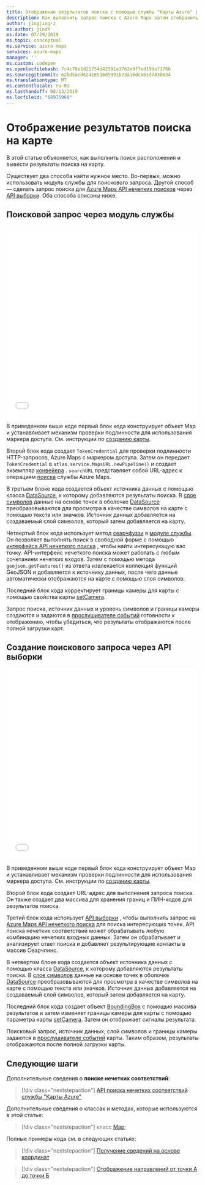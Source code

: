 ```yaml
---
title: Отображение результатов поиска с помощью службы "Карты Azure" | Документация Майкрософт
description: Как выполнить запрос поиска с Azure Maps затем отобразить результаты в веб-пакете SDK для Azure Maps.
author: jingjing-z
ms.author: jinzh
ms.date: 07/29/2019
ms.topic: conceptual
ms.service: azure-maps
services: azure-maps
manager: ''
ms.custom: codepen
ms.openlocfilehash: 7c4c78e1d21754d42391a3762e9f7ed199a7376b
ms.sourcegitcommit: 62bd5acd62418518d5991b73a16dca61d7430634
ms.translationtype: MT
ms.contentlocale: ru-RU
ms.lasthandoff: 08/13/2019
ms.locfileid: "68975969"
---
```

# <a name="show-search-results-on-the-map"></a>Отображение результатов поиска на карте

В этой статье объясняется, как выполнить поиск расположения и вывести результаты поиска на карту.

Существует два способа найти нужное место. Во-первых, можно использовать модуль службы для поискового запроса. Другой способ — сделать запрос поиска для [Azure Maps API нечетких поисков](https://docs.microsoft.com/rest/api/maps/search/getsearchfuzzy) через [API выборки](https://fetch.spec.whatwg.org/). Оба способа описаны ниже.

## <a name="make-a-search-request-via-service-module"></a>Поисковой запрос через модуль службы

<iframe height='500' scrolling='no' title='Отображение результатов поиска на карте (модуль службы)' src='//codepen.io/azuremaps/embed/zLdYEB/?height=265&theme-id=0&default-tab=js,result&embed-version=2&editable=true' frameborder='no' allowtransparency='true' allowfullscreen='true' style='width: 100%;'>Просмотрите фрагмент кода для <a href='https://codepen.io/azuremaps/pen/zLdYEB/'>отображения результатов поиска на карте (служебный модуль)</a> службы Azure Maps (<a href='https://codepen.io/azuremaps'>@azuremaps</a>) в <a href='https://codepen.io'>CodePen</a>.
</iframe>

В приведенном выше коде первый блок кода конструирует объект Map и устанавливает механизм проверки подлинности для использования маркера доступа. См. инструкции по [созданию карты](./map-create.md).

Второй блок кода создает `TokenCredential` для проверки подлинности HTTP-запросов, Azure Maps с маркером доступа. Затем он передает `TokenCredential` в `atlas.service.MapsURL.newPipeline()` и создает экземпляр [конвейера](https://docs.microsoft.com/javascript/api/azure-maps-rest/atlas.service.pipeline?view=azure-maps-typescript-latest) . `searchURL` представляет собой URL-адрес к операциям [поиска](https://docs.microsoft.com/rest/api/maps/search) службы Azure Maps.

В третьем блоке кода создается объект источника данных с помощью класса [DataSource](https://docs.microsoft.com/javascript/api/azure-maps-control/atlas.source.datasource?view=azure-iot-typescript-latest), к которому добавляются результаты поиска. В [слое символов](https://docs.microsoft.com/javascript/api/azure-maps-control/atlas.layer.symbollayer?view=azure-iot-typescript-latest) данные на основе точек в оболочке [DataSource](https://docs.microsoft.com/javascript/api/azure-maps-control/atlas.source.datasource?view=azure-iot-typescript-latest) преобразовываются для просмотра в качестве символов на карте с помощью текста или значков.  Источник данных добавляется на создаваемый слой символов, который затем добавляется на карту.

Четвертый блок кода использует метод [сеарчфуззи](/javascript/api/azure-maps-rest/atlas.service.models.searchgetsearchfuzzyoptionalparams) в [модуле службы](how-to-use-services-module.md). Он позволяет выполнять поиск в свободной форме с помощью [интерфейса API нечеткого поиска](https://docs.microsoft.com/rest/api/maps/search/getsearchfuzzy) , чтобы найти интересующую вас точку. API-интерфейс нечеткого поиска может работать с любым сочетанием нечетких входов. Затем с помощью метода `geojson.getFeatures()` из ответа извлекается коллекция функций GeoJSON и добавляется к источнику данных, после чего данные автоматически отображаются на карте с помощью слоя символов.

Последний блок кода корректирует границы камеры для карты с помощью свойства карты [setCamera](https://docs.microsoft.com/javascript/api/azure-maps-control/atlas.map?view=azure-iot-typescript-latest#setcamera-cameraoptions---cameraboundsoptions---animationoptions-).

Запрос поиска, источник данных и уровень символов и границы камеры создаются и задаются в [прослушивателе событий](https://docs.microsoft.com/javascript/api/azure-maps-control/atlas.map?view=azure-iot-typescript-latest#events) готовности к отображению, чтобы убедиться, что результаты отображаются после полной загрузки карт.


## <a name="make-a-search-request-via-fetch-api"></a>Создание поискового запроса через API выборки

<iframe height='500' scrolling='no' title='Отображение результатов поиска на карте' src='//codepen.io/azuremaps/embed/KQbaeM/?height=265&theme-id=0&default-tab=js,result&embed-version=2&editable=true' frameborder='no' allowtransparency='true' allowfullscreen='true' style='width: 100%;'>Просмотрите фрагмент кода для <a href='https://codepen.io/azuremaps/pen/KQbaeM/'>отображения результатов поиска на карте</a> службы "Карты Azure" (<a href='https://codepen.io/azuremaps'>@azuremaps</a>) в <a href='https://codepen.io'>CodePen</a>.
</iframe>

В приведенном выше коде первый блок кода конструирует объект Map и устанавливает механизм проверки подлинности для использования маркера доступа. См. инструкции по [созданию карты](./map-create.md).

Второй блок кода создает URL-адрес для выполнения запроса поиска. Он также создает два массива для хранения границ и ПИН-кодов для результатов поиска.

Третий блок кода использует [API выборки](https://fetch.spec.whatwg.org/) , чтобы выполнить запрос на [Azure Maps API нечеткого поиска](https://docs.microsoft.com/rest/api/maps/search/getsearchfuzzy) для поиска интересующих точек. API поиска нечетких соответствий может обрабатывать любую комбинацию нечетких входных данных. Затем он обрабатывает и анализирует ответ поиска и добавляет результирующие контакты в массив Сеарчпинс.

В четвертом блоке кода создается объект источника данных с помощью класса [DataSource](https://docs.microsoft.com/javascript/api/azure-maps-control/atlas.source.datasource?view=azure-iot-typescript-latest), к которому добавляются результаты поиска. В [слое символов](https://docs.microsoft.com/javascript/api/azure-maps-control/atlas.layer.symbollayer?view=azure-iot-typescript-latest) данные на основе точек в оболочке [DataSource](https://docs.microsoft.com/javascript/api/azure-maps-control/atlas.source.datasource?view=azure-iot-typescript-latest) преобразовываются для просмотра в качестве символов на карте с помощью текста или значков. Источник данных добавляется на создаваемый слой символов, который затем добавляется на карту.

Последний блок кода создает объект [BoundingBox](https://docs.microsoft.com/javascript/api/azure-maps-control/atlas.data.boundingbox?view=azure-iot-typescript-latest) с помощью массива результатов и затем изменяет границы камеры для карты с помощью параметра карты [setCamera](https://docs.microsoft.com/javascript/api/azure-maps-control/atlas.map?view=azure-iot-typescript-latest#setcamera-cameraoptions---cameraboundsoptions---animationoptions-). Затем он отображает сигналы результата.

Поисковый запрос, источник данных, слой символов и границы камеры задаются в [прослушивателе событий](https://docs.microsoft.com/javascript/api/azure-maps-control/atlas.map?view=azure-iot-typescript-latest#events) карты. Таким образом, результаты отображаются после полной загрузки карты.

## <a name="next-steps"></a>Следующие шаги

Дополнительные сведения о **поиске нечетких соответствий**:

> [!div class="nextstepaction"]
> [API поиска нечетких соответствий службы "Карты Azure"](https://docs.microsoft.com/rest/api/maps/search/getsearchfuzzy)

Дополнительные сведения о классах и методах, которые используются в этой статье:

> [!div class="nextstepaction"]
> класс [Map](https://docs.microsoft.com/javascript/api/azure-maps-control/atlas.map?view=azure-iot-typescript-latest);

Полные примеры кода см. в следующих статьях:

> [!div class="nextstepaction"]
> [Получение сведений на основе координат](./map-get-information-from-coordinate.md)
<!-- Comment added to suppress false positive warning -->
> [!div class="nextstepaction"]
> [Отображение направлений от точки А до точки Б](./map-route.md)
